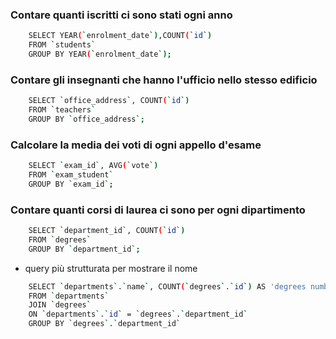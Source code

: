 ### Contare quanti iscritti ci sono stati ogni anno
```bash
    SELECT YEAR(`enrolment_date`),COUNT(`id`) 
    FROM `students` 
    GROUP BY YEAR(`enrolment_date`);
```
### Contare gli insegnanti che hanno l'ufficio nello stesso edificio
```bash
    SELECT `office_address`, COUNT(`id`) 
    FROM `teachers` 
    GROUP BY `office_address`;
```
### Calcolare la media dei voti di ogni appello d'esame
```bash
    SELECT `exam_id`, AVG(`vote`)
    FROM `exam_student`
    GROUP BY `exam_id`;
```
### Contare quanti corsi di laurea ci sono per ogni dipartimento
```bash
    SELECT `department_id`, COUNT(`id`) 
    FROM `degrees`
    GROUP BY `department_id`;
```
- query più strutturata per mostrare il nome 
```bash
    SELECT `departments`.`name`, COUNT(`degrees`.`id`) AS 'degrees number'
    FROM `departments` 
    JOIN `degrees`
    ON `departments`.`id` = `degrees`.`department_id`
    GROUP BY `degrees`.`department_id`
```